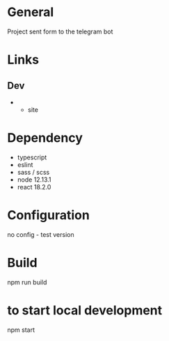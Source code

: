 # General

Project sent form to the telegram bot

# Links

## Dev

*  - site


# Dependency

* typescript
* eslint
* sass / scss
* node 12.13.1
* react 18.2.0


# Configuration
no config - test version

# Build
npm run build 

# to start local development
npm start

